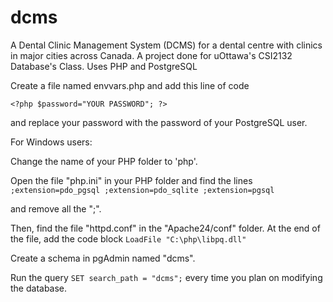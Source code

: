 # dcms
A Dental Clinic Management System (DCMS) for a dental centre with clinics in major cities across Canada.
A project done for uOttawa's CSI2132 Database's Class. Uses PHP and PostgreSQL

Create a file named envvars.php and add this line of code

`<?php
$password="YOUR PASSWORD";
?>`

and replace your password with the password of your PostgreSQL user.

For Windows users:

Change the name of your PHP folder to 'php'.

Open the file "php.ini" in your PHP folder and find the lines 
`;extension=pdo_pgsql
;extension=pdo_sqlite
;extension=pgsql`

and remove all the ";".

Then, find the file "httpd.conf" in the "Apache24/conf" folder. At the end of the file, add the code block `LoadFile "C:\php\libpq.dll"`

Create a schema in pgAdmin named "dcms".

Run the query `SET search_path = "dcms";` every time you plan on modifying the database.
